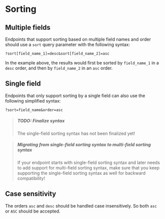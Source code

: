 # Sorting

## Multiple fields

Endpoints that support sorting based on multiple field names and order should use a `sort` query parameter with the following syntax:

```
?sort[field_name_1]=desc&sort[field_name_2]=asc
```

In the example above, the results would first be sorted by `field_name_1` in a `desc` order, and then by `field_name_2` in an `asc` order.

## Single field

Endpoints that only support sorting by a single field can also use the following simplified syntax:

```
?sort=field_name&order=asc
```

<!-- theme: danger -->

> ##### TODO: Finalize syntax
> The single-field sorting syntax has not been finalized yet!

<!-- theme: warning -->

> ##### Migrating from single-field sorting syntax to multi-field sorting syntax
> If your endpoint starts with single-field sorting syntax and later needs to add support for multi-field sorting syntax, make sure that you keep supporting the single-field sorting syntax as well for backward compatibility!

## Case sensitivity

The orders `asc` and `desc` should be handled case insensitively. So both `asc` or `ASC` should be accepted.